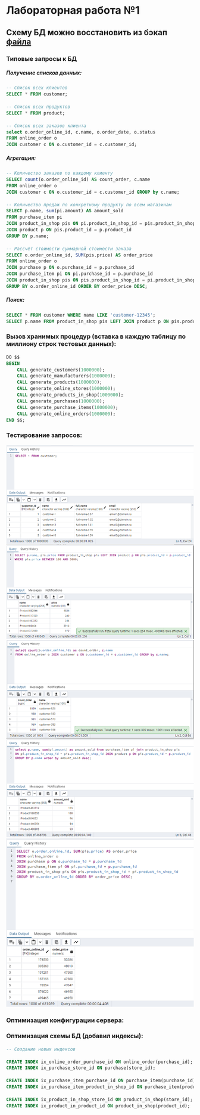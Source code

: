 # Лабораторная работа №1 
## Схему БД можно восстановить из бэкап [файла](https://github.com/badasqi/LR_EDB/blob/main/LR1/EDB_backup_db_LR1.sql)

### Типовые запросы к БД
##### Получение списков данных:
```sql
-- Список всех клиентов
SELECT * FROM customer;

-- Список всех продуктов
SELECT * FROM product;

-- Список всех заказов клиента
select o.order_online_id, c.name, o.order_date, o.status
FROM online_order o 
JOIN customer c ON o.customer_id = c.customer_id;
```

##### Агрегация:
```sql
-- Количество заказов по каждому клиенту
SELECT count(o.order_online_id) AS count_order, c.name 
FROM online_order o 
JOIN customer c ON o.customer_id = c.customer_id GROUP by c.name;

-- Количество продаж по конкретному продукту по всем магазинам
SELECT p.name, sum(pi.amount) AS amount_sold 
FROM purchase_item pi 
JOIN product_in_shop pis ON pi.product_in_shop_id = pis.product_in_shop_id 
JOIN product p ON pis.product_id = p.product_id 
GROUP BY p.name;

-- Рассчёт стоимости суммарной стоимости заказа
SELECT o.order_online_id, SUM(pis.price) AS order_price
FROM online_order o
JOIN purchase p ON o.purchase_id = p.purchase_id
JOIN purchase_item pi ON pi.purchase_id = p.purchase_id
JOIN product_in_shop pis ON pis.product_in_shop_id = pi.product_in_shop_id
GROUP BY o.order_online_id ORDER BY order_price DESC;
```

##### Поиск:
```sql
SELECT * FROM customer WHERE name LIKE 'customer-12345';
SELECT p.name FROM product_in_shop pis LEFT JOIN product p ON pis.product_id = p.product_id WHERE pis.price BETWEEN 100 AND 5000;
```

### Вызов хранимых процедур (вставка в каждую таблицу по миллиону строк тестовых данных):
```sql
DO $$
BEGIN
	CALL generate_customers(1000000);
	CALL generate_manufacturers(1000000);
    CALL generate_products(1000000);
	CALL generate_online_stores(1000000);
	CALL generate_products_in_shop(1000000);
	CALL generate_purchases(1000000);
    CALL generate_purchase_items(1000000);
	CALL generate_online_orders(1000000);
END $$;
```
### Тестирование запросов:
![](https://github.com/badasqi/LR_EDB/blob/main/LR1/img/search.png)
![](https://github.com/badasqi/LR_EDB/blob/main/LR1/img/search1.png)
![](https://github.com/badasqi/LR_EDB/blob/main/LR1/img/aggregation.png)
![](https://github.com/badasqi/LR_EDB/blob/main/LR1/img/aggregation1.png)
![](https://github.com/badasqi/LR_EDB/blob/main/LR1/img/aggregation2.png)

### Оптимизация конфигурации сервера:

### Оптимизация схемы БД (добавил индексы):
```sql
-- Создание новых индексов

CREATE INDEX ix_online_order_purchase_id ON online_order(purchase_id);
CREATE INDEX ix_purchase_store_id ON purchase(store_id);

CREATE INDEX ix_purchase_item_purchase_id ON purchase_item(purchase_id);
CREATE INDEX ix_purchase_item_product_in_shop_id ON purchase_item(product_in_shop_id);

CREATE INDEX ix_product_in_shop_store_id ON product_in_shop(store_id);
CREATE INDEX ix_product_in_product_id ON product_in_shop(product_id);
```
